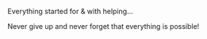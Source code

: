Everything started for & with helping...

Never give up and never forget that everything is possible!
